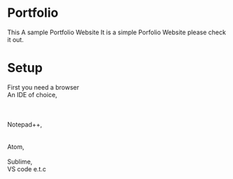# Portfolio
This A sample Portfolio Website
It is a simple Porfolio Website please check it out.
# Setup
First you need a browser <br>
An IDE of choice,<br><br><br><br> Notepad++,<br><br><br> Atom,<br><br> Sublime,<br> VS code e.t.c
